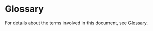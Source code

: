 # Glossary<a name="EN-US_TOPIC_0047961959"></a>

For details about the terms involved in this document, see  [Glossary](https://docs.otc.t-systems.com/en-us/glossary/index.html).

